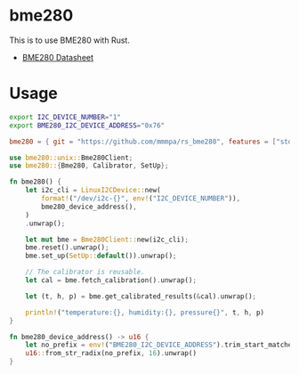 # bme280

This is to use BME280 with Rust.

- [BME280 Datasheet](https://ae-bst.resource.bosch.com/media/_tech/media/datasheets/BST-BME280-DS002.pdf)

# Usage

```sh
export I2C_DEVICE_NUMBER="1"
export BME280_I2C_DEVICE_ADDRESS="0x76"
```

```toml
bme280 = { git = "https://github.com/mmmpa/rs_bme280", features = ["std"] }
```

```rust
use bme280::unix::Bme280Client;
use bme280::{Bme280, Calibrator, SetUp};

fn bme280() {
    let i2c_cli = LinuxI2CDevice::new(
        format!("/dev/i2c-{}", env!("I2C_DEVICE_NUMBER")),
        bme280_device_address(),
    )
    .unwrap();

    let mut bme = Bme280Client::new(i2c_cli);
    bme.reset().unwrap();
    bme.set_up(SetUp::default()).unwrap();

    // The calibrator is reusable.
    let cal = bme.fetch_calibration().unwrap();

    let (t, h, p) = bme.get_calibrated_results(&cal).unwrap();

    println!("temperature:{}, humidity:{}, pressure{}", t, h, p)
}

fn bme280_device_address() -> u16 {
    let no_prefix = env!("BME280_I2C_DEVICE_ADDRESS").trim_start_matches("0x");
    u16::from_str_radix(no_prefix, 16).unwrap()
}
```